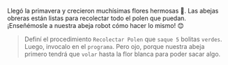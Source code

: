 <gs-attire attire-url="https://raw.githubusercontent.com/MumukiProject/mumuki-guia-gobstones-repeticion-simple-kids/master/assets/attires/config.json"> </gs-attire> <gs-toolbox toolbox-url="https://raw.githubusercontent.com/MumukiProject/mumuki-guia-gobstones-repeticion-simple-kids/master/assets/toolbox_1553708780521.xml"></gs-toolbox>

Llegó la primavera y crecieron muchísimas flores hermosas :bouquet:. Las abejas obreras están listas para recolectar todo el polen que puedan. ¡Enseñémosle a nuestra abeja robot  cómo hacer lo mismo! :blush:

> Definí el procedimiento `Recolectar Polen` que `saque 5` bolitas `verdes`. Luego, invocalo en el `programa`. Pero ojo, porque nuestra abeja primero tendrá que `volar` hasta la flor blanca para poder sacar algo.
